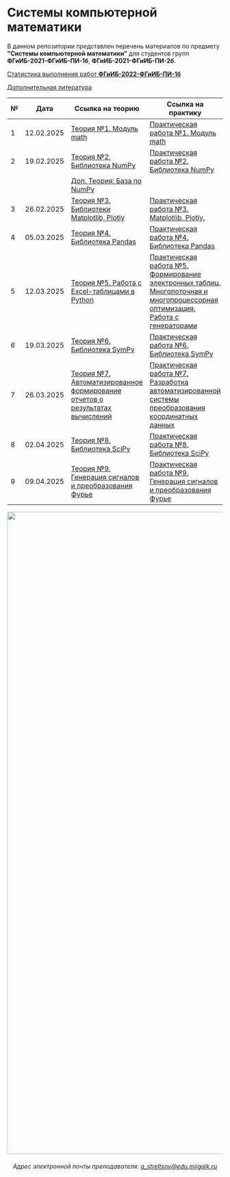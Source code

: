 # Системы компьютерной математики

В данном репозитории представлен перечень материалов по предмету **"Системы компьютерной математики"** для студентов групп **ФГиИБ-2021-ФГиИБ-ПИ-1б**, **ФГиИБ-2021-ФГиИБ-ПИ-2б**.

[Статистика выполнения работ **ФГиИБ-2022-ФГиИБ-ПИ-1б**](https://docs.google.com/spreadsheets/d/16y4igDGDjGtmPh7Hy1Uf_fAdXH2H2WPu5FQD_IpOh1M/edit?usp=sharing)

[Дополнительная литература](https://cloud.mail.ru/public/veX3/Aasf7g7U8)

| №   | Дата       | Ссылка на теорию                     | Ссылка на практику                  |
|-----|------------|--------------------------------------|--------------------------------------|
| 1   | 12.02.2025 | [Теория №1. Модуль math](https://u.to/snYkIg)      | [Практическая работа №1. Модуль math](https://u.to/zHYkIg)   |
| 2   | 19.02.2025 | [Теория №2. Библиотека NumPy](https://u.to/2XYkIg)      | [Практическая работа №2. Библиотека NumPy](https://u.to/63YkIg)   |
|     |            | [Доп. Теория: База по NumPy](https://u.to/_3YkIg)  | |
| 3   | 26.02.2025 | [Теория №3. Библиотеки Matplotlib, Plotly](https://u.to/C3ckIg)      | [Практическая работа №3. Matplotlib. Plotly.](https://u.to/FnckIg)   |
| 4   | 05.03.2025 | [Теория №4. Библиотека Pandas](https://u.to/7sMWIQ)      | [Практическая работа №4. Библиотека Pandas](https://u.to/N3ckIg)   |
| 5   | 12.03.2025 | [Теория №5. Работа с Excel-таблицами в Python](https://u.to/j3kkIg)      | [Практическая работа №5. Формирование электронных таблиц. Многопоточная и многопроцессорная оптимизация. Работа с генераторами](https://u.to/RHokIg)   |
| 6   | 19.03.2025 | [Теория №6. Библиотека SymPy](https://u.to/lJotIg)      | [Практическая работа №6. Библиотека SymPy](https://u.to/xZotIg)   |
| 7   | 26.03.2025 | [Теория №7. Автоматизированное формирование отчетов о результатах вычислений](https://u.to/K5stIg)      | [Практическая работа №7. Разработка автоматизированной системы преобразования координатных данных](https://u.to/hJstIg)   |
| 8   | 02.04.2025 | [Теория №8. Библиотека SciPy](https://u.to/9HckIg)      | [Практическая работа №8. Библиотека SciPy](https://u.to/lHokIg)   |
| 9   | 09.04.2025 | [Теория №9. Генерация сигналов и преобразования Фурье](https://u.to/YAo5Ig)      | [Практическая работа №9. Генерация сигналов и преобразования Фурье](https://u.to/dgo5Ig)   |





<div id="header" align="center">
<!--   <img src="https://i.gifer.com/74pZ.gif" width="150"/> -->
  <img src="https://i.pinimg.com/originals/fb/47/4b/fb474b70b4092f95c379e633ca58d27c.gif" width="1500"/>
<!--   <img src="https://media0.giphy.com/media/v1.Y2lkPTc5MGI3NjExdGdoYmNtamZybXRldXU4bjI0ZnFienhodnVtZHVqbzVvNTJ4MXdxYiZlcD12MV9pbnRlcm5hbF9naWZfYnlfaWQmY3Q9Zw/UcK7JalnjCz0k/giphy.gif" width="125"/>
</div> -->

###### Адрес электронной почты преподавателя: a_streltsov@edu.miigaik.ru
